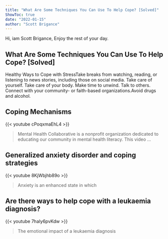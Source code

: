 ```yaml
---
title: "What Are Some Techniques You Can Use To Help Cope? [Solved]"
ShowToc: true 
date: "2022-01-15"
author: "Scott Brigance" 
---
```


Hi, iam Scott Brigance, Enjoy the rest of your day.
## What Are Some Techniques You Can Use To Help Cope? [Solved]
Healthy Ways to Cope with StressTake breaks from watching, reading, or listening to news stories, including those on social media. 
 Take care of yourself. 
 Take care of your body. 
 Make time to unwind. 
 Talk to others. 
 Connect with your community- or faith-based organizations.Avoid drugs and alcohol.

## Coping Mechanisms
{{< youtube cPoqxmaEhL4 >}}
>Mental Health Collaborative is a nonprofit organization dedicated to educating our community in mental health literacy. This video ...

## Generalized anxiety disorder and coping strategies
{{< youtube 8KjWbjhb89o >}}
>Anxiety is an enhanced state in which 

## Are there ways to help cope with a leukaemia diagnosis?
{{< youtube 7haIy6pvKdw >}}
>The emotional impact of a leukaemia diagnosis 

